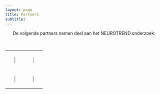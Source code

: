 ```yaml
---
layout: page
title: Partners
subtitle:
---
```





<div align="center"> 
<p>
De volgende partners nemen deel aan het NEUROTREND onderzoek:
</p>
</div>

<html>
<head>
<style>
 td {
    margin: 10px;
    padding: 20px;
  }

</html>
</head>
</style>

<br />
<table cellspacing="0" cellpadding="0" border="0" >
    <tr>
        <td style="text-align: center;">
            <img src="{{ 'img/tuelogo.png' | relative_url }}"  style="width:40%" />
            <br />
        </td>
        <td style="text-align: center;">
            <img src="{{ 'img/philipslogo.png' | relative_url }}"  style="width:15%" />
            <br />
        </td>
    </tr>
    <tr>
        <td style="text-align: center;">
            <img src="{{ 'img/kempenhaeghelogo.png' | relative_url }}"   style="width:40%" />
            <br />
        </td>
        <td style="text-align: center;">
            <img src="{{ 'img/eindhovenenginelogo.png' | relative_url }}"  style="width:30%" />
            <br />
        </td>
    </tr>
</table>
